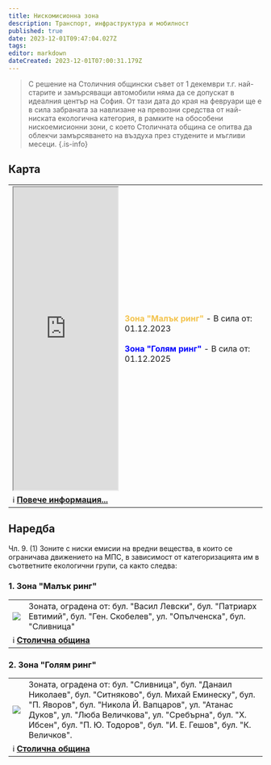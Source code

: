 ```yaml
---
title: Нискомисионна зона
description: Транспорт, инфраструктура и мобилност
published: true
date: 2023-12-01T09:47:04.027Z
tags: 
editor: markdown
dateCreated: 2023-12-01T07:00:31.179Z
---
```


> С решение на Столичния общински съвет от 1 декември т.г. най-старите и замърсяващи автомобили няма да се допускат в идеалния център на София. От тази дата до края на февруари ще е в сила забраната за навлизане на превозни средства от най-ниската екологична категория, в рамките на обособени нискоемисионни зони, с което Столичната община се опитва да облекчи замърсяването на въздуха през студените и мъгливи месеци. 
{.is-info}

## Карта
<!--следващ пост--> 
<div class="table-responsive"><table style="width:100%"><tr>
<td><iframe src="https://www.google.com/maps/d/u/1/embed?mid=1jpUWCDWKWitS0B4SUeu___edoA5j094&amp;ehbc=2E312F" width="100%" height="600px"></iframe></td>
  <td><font color="#F3C34C"> <b>Зона "Малък ринг"</b></font> - В сила от: 01.12.2023 <br><br><font color="Blue"> <b>Зона "Голям ринг"</b></font> -  В сила от: 01.12.2025 <br> </td></tr>
  <td colspan=2 >ℹ️ <a href="/bg/zones/low-emission"><b>Повече информация...</b></a></td></table></div>
  
  
## Наредба
Чл. 9. (1) Зоните с ниски емисии на вредни вещества, в които се ограничава движението на МПС, в зависимост от категоризацията им в съответните екологични групи, са както следва:

### 1. Зона "Малък ринг"

<!--следващ пост--> 
<div class="table-responsive"><table style="width:100%"><tr>
<td><img src="https://drive.google.com/uc?id=1JlwIPw3fcS7dUuzGPGVwKSPXCU5N7V6T"></td>
<td>Зоната, оградена от: бул. "Васил Левски", бул. "Патриарх Евтимий", бул. "Ген. Скобелев", ул. "Опълченска", бул. "Сливница"<br></td></tr>
  <td colspan=2 >ℹ️ <a href="/bg/zones/low-emission"><b>Столична община</b></a></td></table></div>
  
  
  


### 2. Зона "Голям ринг"

<!--следващ пост--> 
<div class="table-responsive"><table style="width:100%"><tr>
<td><img src="https://drive.google.com/uc?id=1e2e-WsomXqh9FM-8pvVbwY0ZpJmrTLda"></td>
<td>Зоната, оградена от: бул. "Сливница", бул. "Данаил Николаев", бул. "Ситняково", бул. Михай Еминеску", бул. "П. Яворов", бул. "Никола Й. Вапцаров", ул. "Атанас Дуков", ул. "Люба Величкова", ул. "Сребърна", бул. "X. Ибсен", бул. "П. Ю. Тодоров", бул. "И. Е. Гешов", бул. "К. Величков".
<br></td></tr>
  <td colspan=2 >ℹ️ <a href="/bg/zones/low-emission"><b>Столична община</b></a></td></table></div>


